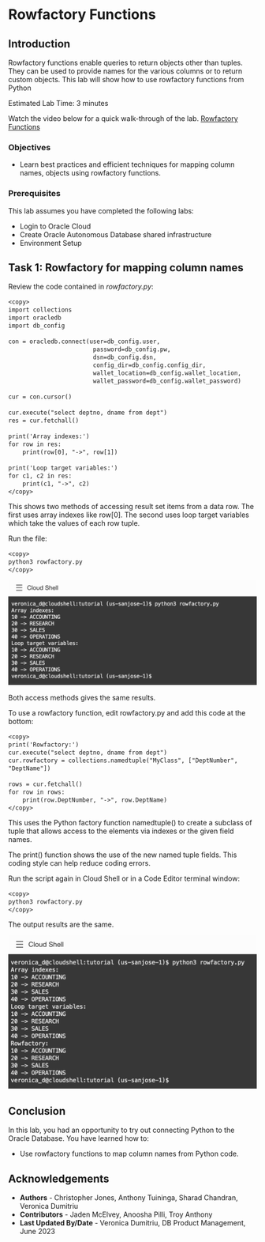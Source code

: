 # Rowfactory Functions

## Introduction

Rowfactory functions enable queries to return objects other than tuples. They can be used to provide names for the various columns or to return custom objects. This lab will show how to use rowfactory functions from Python

Estimated Lab Time: 3 minutes

Watch the video below for a quick walk-through of the lab.
[Rowfactory Functions](videohub:1_l5w1xt8h)

### Objectives

*  Learn best practices and efficient techniques for mapping column names,  objects using rowfactory functions.

### Prerequisites

This lab assumes you have completed the following labs:
* Login to Oracle Cloud
* Create Oracle Autonomous Database shared infrastructure
* Environment Setup

## Task 1: Rowfactory for mapping column names

Review the code contained in *rowfactory.py*:

````
<copy>
import collections
import oracledb
import db_config

con = oracledb.connect(user=db_config.user,
                        password=db_config.pw, 
                        dsn=db_config.dsn, 
                        config_dir=db_config.config_dir, 
                        wallet_location=db_config.wallet_location, 
                        wallet_password=db_config.wallet_password)

cur = con.cursor()

cur.execute("select deptno, dname from dept")
res = cur.fetchall()

print('Array indexes:')
for row in res:
    print(row[0], "->", row[1])

print('Loop target variables:')
for c1, c2 in res:
    print(c1, "->", c2)
</copy>
````

This shows two methods of accessing result set items from a data row. The first uses array indexes like row[0]. The second uses loop target variables which take the values of each row tuple.

Run the file:

````
<copy>
python3 rowfactory.py
</copy>
````

![Rowfactory results](./images/rowfactory1.png " " )

Both access methods gives the same results.

To use a rowfactory function, edit rowfactory.py and add this code at the bottom:

````
<copy>
print('Rowfactory:')
cur.execute("select deptno, dname from dept")
cur.rowfactory = collections.namedtuple("MyClass", ["DeptNumber", "DeptName"])

rows = cur.fetchall()
for row in rows:
	print(row.DeptNumber, "->", row.DeptName)
</copy>
````

This uses the Python factory function namedtuple() to create a subclass of tuple that allows access to the elements via indexes or the given field names.

The print() function shows the use of the new named tuple fields. This coding style can help reduce coding errors.

Run the script again in Cloud Shell or in a Code Editor terminal window:

````
<copy>
python3 rowfactory.py
</copy>
````

The output results are the same.

![Rowfactory](./images/rowfactory2.png " ")


## Conclusion

In this lab, you had an opportunity to try out connecting Python to the Oracle Database.
You have learned how to:
* Use rowfactory functions to map column names from Python code.

## Acknowledgements

* **Authors** - Christopher Jones, Anthony Tuininga, Sharad Chandran, Veronica Dumitriu
* **Contributors** - Jaden McElvey, Anoosha Pilli, Troy Anthony
* **Last Updated By/Date** - Veronica Dumitriu, DB Product Management, June 2023